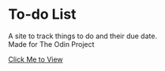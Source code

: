 # To-do List

A site to track things to do and their due date. \
Made for The Odin Project

[Click Me to View](https://rileyloudon.github.io/todoList)
